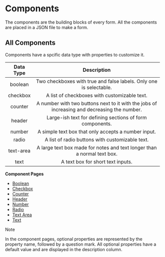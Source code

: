 # Components
The components are the building blocks of every form. All the components are placed in a JSON file to make a form.

## All Components
Components have a spcific data type with properties to customize it.

| Data Type |                                         Description                                         |
|:---------:|:-------------------------------------------------------------------------------------------:|
|  boolean  |              Two checkboxes with true and false labels. Only one is selectable.             |
|  checkbox |                         A list of checkboxes with customizable text.                        |
|  counter  | A number with two buttons next to it with the jobs of increasing and decreasing the number. |
|   header  |                   Large-ish text for defining sections of form components.                  |
|   number  |                     A simple text box that only accepts a number input.                     |
|   radio   |                       A list of radio buttons with customizable text.                       |
| text-area |           A large text box made for notes and text longer than a normal text box.           |
|    text   |                              A text box for short text inputs.                              |

**Component Pages**
- [Boolean](components/boolean.md)
- [Checkbox](components/checkbox.md)
- [Counter](components/counter.md)
- [Header](components/header.md)
- [Number](components/number.md)
- [Radio](components/radio.md)
- [Text Area](components/text-area.md)
- [Text](components/text.md)

> [!NOTE]
> In the component pages, optional properties are represented by the property name, followed by a question mark. All optional properties have a default value and are displayed in the description column.
